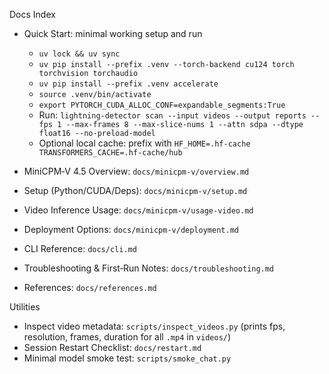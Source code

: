 Docs Index

- Quick Start: minimal working setup and run
  - `uv lock && uv sync`
  - `uv pip install --prefix .venv --torch-backend cu124 torch torchvision torchaudio`
  - `uv pip install --prefix .venv accelerate`
  - `source .venv/bin/activate`
  - `export PYTORCH_CUDA_ALLOC_CONF=expandable_segments:True`
  - Run: `lightning-detector scan --input videos --output reports --fps 1 --max-frames 8 --max-slice-nums 1 --attn sdpa --dtype float16 --no-preload-model`
  - Optional local cache: prefix with `HF_HOME=.hf-cache TRANSFORMERS_CACHE=.hf-cache/hub`

- MiniCPM‑V 4.5 Overview: `docs/minicpm-v/overview.md`
- Setup (Python/CUDA/Deps): `docs/minicpm-v/setup.md`
- Video Inference Usage: `docs/minicpm-v/usage-video.md`
- Deployment Options: `docs/minicpm-v/deployment.md`
- CLI Reference: `docs/cli.md`
- Troubleshooting & First‑Run Notes: `docs/troubleshooting.md`
- References: `docs/references.md`

Utilities

- Inspect video metadata: `scripts/inspect_videos.py` (prints fps, resolution, frames, duration for all `.mp4` in `videos/`)
- Session Restart Checklist: `docs/restart.md`
- Minimal model smoke test: `scripts/smoke_chat.py`
